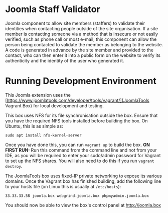 # Joomla Staff Validator

Joomla component to allow site members (staffers) to validate their identities when contacting people outside of the site organisation. If a site member is contacting someone via a method that is insecure or not easily verified, such as phone call or most e-mail, this component can allow the person being contacted to validate the member as belonging to the website. A code is generated in advance by the site member and provided to the contact, who can then enter it into a public form on the website to verify its authenticity and the identity of the user who generated it.

# Running Development Environment

This Joomla extension uses the [https://www.joomlatools.com/developer/tools/vagrant/](JoomlaTools Vagrant Box) for local development and testing.

This box uses NFS for its file synchronisation outside the box. Ensure that you have the required NFS tools installed before building the box. On Ubuntu, this is as simple as:

`sudo apt install nfs-kernel-server`

Once you have done this, you can run `vagrant up` to build the box. **ON FIRST RUN:** Run this command from the command line and not from your IDE, as you will be required to enter your sudo/admin password for Vagrant to set up the NFS shares. You will also need to do this if you run `vagrant destroy`.

The JoomlaTools box uses fixed-IP private networking to expose its various domains. Once the Vagrant box has finished building, add the following line to your hosts file (on Linux this is usually at `/etc/hosts`):

`33.33.33.58 joomla.box webgrind.joomla.box phpmyadmin.joomla.box`

You should now be able to view the box's control panel at http://joomla.box